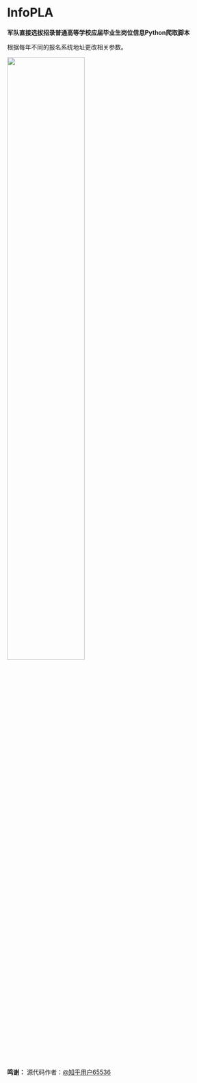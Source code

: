 # InfoPLA

**军队直接选拔招录普通高等学校应届毕业生岗位信息Python爬取脚本**

根据每年不同的报名系统地址更改相关参数。

<img src="https://user-images.githubusercontent.com/97808991/228814171-162385b9-b1d6-478b-93ec-5f3e05206c75.png" width="60%">

**鸣谢：** 源代码作者：[@知乎用户65536](https://www.zhihu.com/people/tu-ge-ji-li-38)

